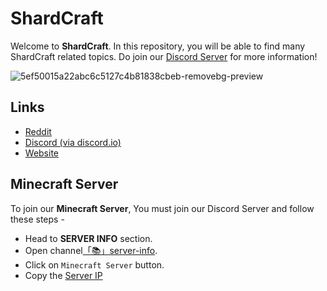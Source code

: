# ShardCraft
Welcome to **ShardCraft**. In this repository, you will be able to find many ShardCraft related topics.
Do join our [Discord Server](https://www.discord.io/ShardCraftOfficial) for more information!

![5ef50015a22abc6c5127c4b81838cbeb-removebg-preview](https://github.com/BlastyGamer/ShardCraft/assets/143921114/dd71e662-7242-4324-b896-71acb6f755a2)

## Links 

- [Reddit](https://reddit.com/r/Shard_Craft)
- [Discord (via discord.io)](https://discord.io/ShardCraftOfficial)
- [Website](https://goddadysites.com/ShardCraft)

## Minecraft Server

To join our **Minecraft Server**, You must join our Discord Server and follow these steps -

- Head to **SERVER INFO** section.
- Open channel[「📚」server-info](https://discord.com/channels/1046797740073570394/1047812033820770394).
- Click on `Minecraft Server` button.
- Copy the [Server IP](ServerIP)
